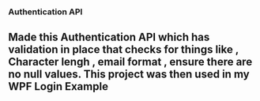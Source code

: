 ### Authentication API

## Made this Authentication API which has validation in place that checks for things like , Character lengh , email format , ensure there are no null values. This project was then used in my WPF Login Example
